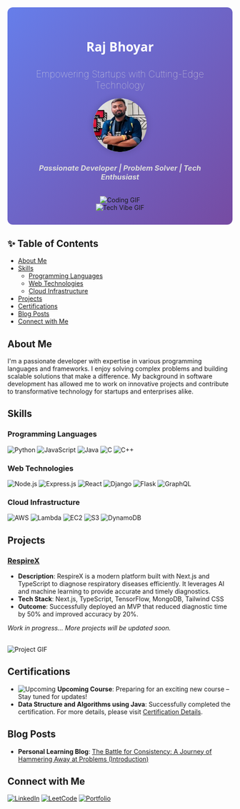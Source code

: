 <!-- Header Section -->
<div align="center" style="background: linear-gradient(135deg, #667eea, #764ba2); padding: 30px; border-radius: 12px;">
  <h1 style="color: #ffffff; font-family: 'Segoe UI', Tahoma, Geneva, Verdana, sans-serif;">
    Raj Bhoyar
  </h1>
  <h2 style="color: #e0e0e0; font-weight: lighter;">Empowering Startups with Cutting-Edge Technology</h2>
  <img src="raj.png" style="border-radius: 50%; width: 120px; height: 120px; box-shadow: 0px 0px 15px rgba(0,0,0,0.2);" alt="Profile Picture">
  <h3 style="color: #dcdcdc; font-style: italic;">Passionate Developer | Problem Solver | Tech Enthusiast</h3>
  <br>
  <img src="https://media.giphy.com/media/L1R1tvI9svkIWwpVYr/giphy.gif" width="480" height="271" alt="Coding GIF">
  <br>
  <img src="https://i.giphy.com/media/v1.Y2lkPTc5MGI3NjExcWpqMnB6NHowMzNwN2Y4YjY2d3Vscm1hNm5qM3RkMXNxcXh5czA2MSZlcD12MV9pbnRlcm5hbF9naWZfYnlfaWQmY3Q9Zw/VTtANKl0beDFQRLDTh/giphy.gif" width="480" alt="Tech Vibe GIF">
</div>

<!-- Table of Contents -->
## ✨ Table of Contents
- [About Me](#about-me)
- [Skills](#skills)
  - [Programming Languages](#programming-languages)
  - [Web Technologies](#web-technologies)
  - [Cloud Infrastructure](#cloud-infrastructure)
- [Projects](#projects)
- [Certifications](#certifications)
- [Blog Posts](#blog-posts)
- [Connect with Me](#connect-with-me)

<!-- About Section -->
## About Me

I'm a passionate developer with expertise in various programming languages and frameworks. I enjoy solving complex problems and building scalable solutions that make a difference. My background in software development has allowed me to work on innovative projects and contribute to transformative technology for startups and enterprises alike.

<!-- Skills Section -->
## Skills

### Programming Languages
![Python](https://img.shields.io/badge/Python-3776AB?style=for-the-badge&logo=python&logoColor=white) 
![JavaScript](https://img.shields.io/badge/JavaScript-F7DF1E?style=for-the-badge&logo=javascript&logoColor=black) 
![Java](https://img.shields.io/badge/Java-ED8B00?style=for-the-badge&logo=java&logoColor=white) 
![C](https://img.shields.io/badge/C-00599C?style=for-the-badge&logo=c&logoColor=white)
![C++](https://img.shields.io/badge/C++-00599C?style=for-the-badge&logo=c%2B%2B&logoColor=white)

### Web Technologies
![Node.js](https://img.shields.io/badge/Node.js-339933?style=for-the-badge&logo=nodedotjs&logoColor=white)
![Express.js](https://img.shields.io/badge/Express.js-000000?style=for-the-badge&logo=express&logoColor=white)
![React](https://img.shields.io/badge/React-61DAFB?style=for-the-badge&logo=react&logoColor=black)
![Django](https://img.shields.io/badge/Django-092E20?style=for-the-badge&logo=django&logoColor=white)
![Flask](https://img.shields.io/badge/Flask-000000?style=for-the-badge&logo=flask&logoColor=white)
![GraphQL](https://img.shields.io/badge/GraphQL-E10098?style=for-the-badge&logo=graphql&logoColor=white)

### Cloud Infrastructure
![AWS](https://img.shields.io/badge/AWS-232F3E?style=for-the-badge&logo=amazon-aws&logoColor=white)
![Lambda](https://img.shields.io/badge/Lambda-FF9900?style=for-the-badge&logo=aws-lambda&logoColor=white)
![EC2](https://img.shields.io/badge/EC2-FF9900?style=for-the-badge&logo=amazon-ec2&logoColor=white)
![S3](https://img.shields.io/badge/S3-569A31?style=for-the-badge&logo=amazon-s3&logoColor=white)
![DynamoDB](https://img.shields.io/badge/DynamoDB-4053D6?style=for-the-badge&logo=amazon-dynamodb&logoColor=white)

<!-- Projects Section -->
## Projects

### [RespireX](https://github.com/rajbhoyar729/RespireX)
- **Description**: RespireX is a modern platform built with Next.js and TypeScript to diagnose respiratory diseases efficiently. It leverages AI and machine learning to provide accurate and timely diagnostics.
- **Tech Stack**: Next.js, TypeScript, TensorFlow, MongoDB, Tailwind CSS
- **Outcome**: Successfully deployed an MVP that reduced diagnostic time by 50% and improved accuracy by 20%.

_Work in progress... More projects will be updated soon._

<br>
<img src="https://i.giphy.com/media/v1.Y2lkPTc5MGI3NjExZnJmbzBwMzJvZzc0ZmxjbHV0dmxwcjZpZm1nMG1vMmM2ZW9hNmp3biZlcD12MV9pbnRlcm5hbF9naWZfYnlfaWQmY3Q9Zw/jBOOXxSJfG8kqMxT11/giphy.gif" width="480" alt="Project GIF">

<!-- Certifications Section -->
## Certifications

- ![Upcoming](https://img.shields.io/badge/Upcoming-Course-green?style=for-the-badge&logo=awesomelogo) **Upcoming Course**: Preparing for an exciting new course – Stay tuned for updates!
- **Data Structure and Algorithms using Java**: Successfully completed the certification. For more details, please visit [Certification Details](https://archive.nptel.ac.in/noc/B2C/candidate_login/candidate_scores.php?courseid=noc22-cs92).

<!-- Blog Posts Section -->
## Blog Posts

- **Personal Learning Blog**: [The Battle for Consistency: A Journey of Hammering Away at Problems (Introduction)](https://medium.com/@rbhoyar729/the-battle-for-consistency-a-journey-of-hammering-away-at-problems-introduction-cad6b9d39a48)

<!-- Social Links Section -->
## Connect with Me

[![LinkedIn](https://img.shields.io/badge/LinkedIn-0077B5?style=for-the-badge&logo=linkedin&logoColor=white)](https://www.linkedin.com/in/raj-bhoyar-b597b416a)
[![LeetCode](https://img.shields.io/badge/LeetCode-FFA116?style=for-the-badge&logo=leetcode&logoColor=black)](https://leetcode.com/u/raj729/)
[![Portfolio](https://img.shields.io/badge/Portfolio-000000?style=for-the-badge&logo=github&logoColor=white)](https://bitwizard.tech)
